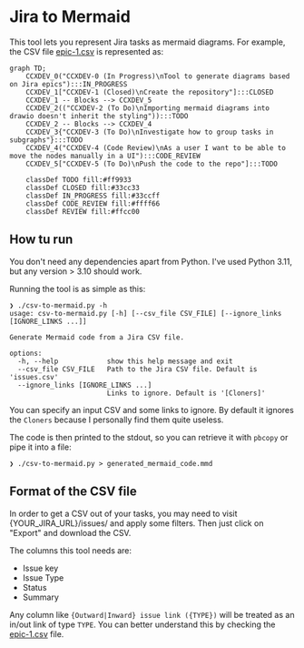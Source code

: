 # Jira to Mermaid

This tool lets you represent Jira tasks as mermaid diagrams. For example,
the CSV file [epic-1.csv](examples/epic-1.csv) is represented as:
```mermaid
graph TD;
	CCXDEV_0("CCXDEV-0 (In Progress)\nTool to generate diagrams based on Jira epics"):::IN_PROGRESS
	CCXDEV_1["CCXDEV-1 (Closed)\nCreate the repository"]:::CLOSED
	CCXDEV_1 -- Blocks --> CCXDEV_5
	CCXDEV_2(("CCXDEV-2 (To Do)\nImporting mermaid diagrams into drawio doesn't inherit the styling")):::TODO
	CCXDEV_2 -- Blocks --> CCXDEV_4
	CCXDEV_3{"CCXDEV-3 (To Do)\nInvestigate how to group tasks in subgraphs"}:::TODO
	CCXDEV_4("CCXDEV-4 (Code Review)\nAs a user I want to be able to move the nodes manually in a UI"):::CODE_REVIEW
	CCXDEV_5["CCXDEV-5 (To Do)\nPush the code to the repo"]:::TODO

    classDef TODO fill:#ff9933
    classDef CLOSED fill:#33cc33
    classDef IN_PROGRESS fill:#33ccff
    classDef CODE_REVIEW fill:#ffff66
    classDef REVIEW fill:#ffcc00

```

## How tu run

You don't need any dependencies apart from Python. I've used Python 3.11, but any version > 3.10 should work.

Running the tool is as simple as this:
```
❯ ./csv-to-mermaid.py -h
usage: csv-to-mermaid.py [-h] [--csv_file CSV_FILE] [--ignore_links [IGNORE_LINKS ...]]

Generate Mermaid code from a Jira CSV file.

options:
  -h, --help            show this help message and exit
  --csv_file CSV_FILE   Path to the Jira CSV file. Default is 'issues.csv'
  --ignore_links [IGNORE_LINKS ...]
                        Links to ignore. Default is '[Cloners]'
```

You can specify an input CSV and some links to ignore. By default it ignores the
`Cloners`  because I personally find them quite useless.

The code is then printed to the stdout, so you can retrieve it with `pbcopy` or
pipe it into a file:

```
❯ ./csv-to-mermaid.py > generated_mermaid_code.mmd
```

## Format of the CSV file

In order to get a CSV out of your tasks, you may need to visit {YOUR_JIRA_URL}/issues/
and apply some filters. Then just click on "Export" and download the CSV.

The columns this tool needs are:
- Issue key
- Issue Type
- Status
- Summary

Any column like `{Outward|Inward} issue link ({TYPE})` will be treated as an in/out
link of type `TYPE`. You can better understand this by checking the
[epic-1.csv](examples/epic-1.csv) file.

